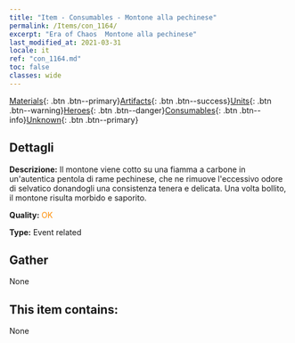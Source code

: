 ```yaml
---
title: "Item - Consumables - Montone alla pechinese"
permalink: /Items/con_1164/
excerpt: "Era of Chaos  Montone alla pechinese"
last_modified_at: 2021-03-31
locale: it
ref: "con_1164.md"
toc: false
classes: wide
---
```

 [Materials](/it/Items/){: .btn .btn--primary}[Artifacts](/it/Items/Artifacts/){: .btn .btn--success}[Units](/it/Items/Units/){: .btn .btn--warning}[Heroes](/it/Items/Heroes/){: .btn .btn--danger}[Consumables](/it/Items/Consumables/){: .btn .btn--info}[Unknown](/it/Items/Unknown/){: .btn .btn--primary}

## Dettagli
 **Descrizione:** Il montone viene cotto su una fiamma a carbone in un'autentica pentola di rame pechinese, che ne rimuove l'eccessivo odore di selvatico donandogli una consistenza tenera e delicata. Una volta bollito, il montone risulta morbido e saporito.

 **Quality:** <span style="color: #FF8C00">OK</span>

 **Type:** Event related

## Gather

  None

## This item contains:

  None

